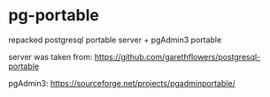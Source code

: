 # pg-portable
repacked postgresql portable server + pgAdmin3 portable

server was taken from: https://github.com/garethflowers/postgresql-portable

pgAdmin3: https://sourceforge.net/projects/pgadminportable/
